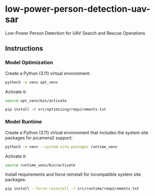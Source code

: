 # low-power-person-detection-uav-sar

Low-Power Person Detection for UAV Search and Rescue Operations

## Instructions


### Model Optimization

Create a Python (3.11) virtual environment:

```bash
python3 -m venv opt_venv
```

Activate it:

```bash
source opt_venv/bin/activate
```

```
pip install -r src/optimizing/requirements.txt
```


### Model Runtime

Create a Python (3.11) virtual environment that includes the system site packages for picamera2 support:

```bash
python3 -m venv --system-site-packages runtime_venv
```

Activate it:

```bash
source runtime_venv/bin/activate
```

Install requirements and force reinstall for incompatible system site packages:

```bash
pip install --force-reinstall -r src/runtime/requirements.txt
```

